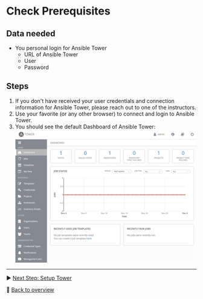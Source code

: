 # Check Prerequisites

## Data needed

- You personal login for Ansible Tower
  - URL of Ansible Tower
  - User
  - Password

## Steps

1. If you don't have received your user credentials and connection information for Ansible Tower, please reach out to one of the instructors.
1. Use your favorite (or any other browser) to connect and login to Ansible Tower.
1. You should see the default Dashboard of Ansible Tower:
![ansible tower dashboard](../assets/ansible-tower-initial.png)

---

:arrow_forward: [Next Step: Setup Tower](../02_Setup_Tower)

:arrow_up_small: [Back to overview](../)